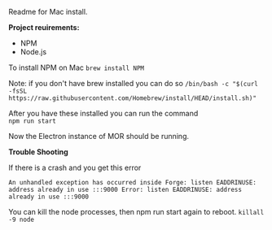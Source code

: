Readme for Mac install.

**Project reuirements:**

- NPM
- Node.js 

To install NPM on Mac
`brew install NPM` 

Note: if you don't have brew installed you can do so 
`/bin/bash -c "$(curl -fsSL https://raw.githubusercontent.com/Homebrew/install/HEAD/install.sh)"`

After you have these installed you can run the command  
`npm run start`

Now the Electron instance of MOR should be running. 

**Trouble Shooting**

If there is a crash and you get this error 

`An unhandled exception has occurred inside Forge:
listen EADDRINUSE: address already in use :::9000
Error: listen EADDRINUSE: address already in use :::9000`

You can kill the node processes, then npm run start again to reboot.
`killall -9 node`
